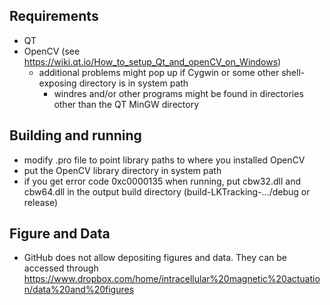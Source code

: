## Requirements
- QT
- OpenCV (see https://wiki.qt.io/How_to_setup_Qt_and_openCV_on_Windows)
	- additional problems might pop up if Cygwin or some other shell-exposing directory is in system path
		- windres and/or other programs might be found in directories other than the QT MinGW directory

## Building and running
- modify .pro file to point library paths to where you installed OpenCV
- put the OpenCV library directory in system path
- if you get error code 0xc0000135 when running, put cbw32.dll and cbw64.dll in the output build directory (build-LKTracking-.../debug or release)

## Figure and Data
- GitHub does not allow depositing figures and data. They can be accessed through https://www.dropbox.com/home/intracellular%20magnetic%20actuation/data%20and%20figures
